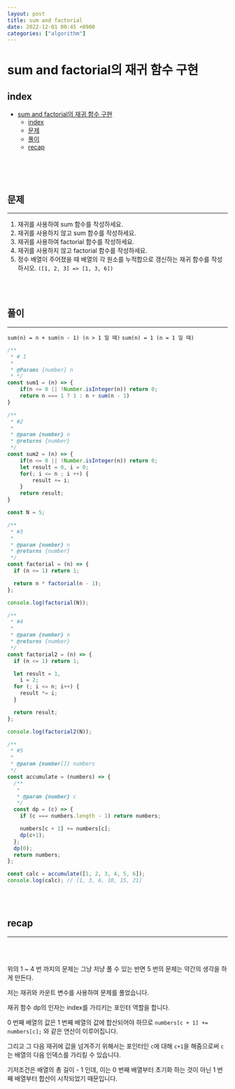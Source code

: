 ```yaml
---
layout: post
title: sum and factorial
date: 2022-12-01 00:45 +0900
categories: ["algorithm"]
---
```

# sum and factorial의 재귀 함수 구현

## index 
- [sum and factorial의 재귀 함수 구현](#sum-and-factorial의-재귀-함수-구현)
  - [index](#index)
  - [문제](#문제)
  - [풀이](#풀이)
  - [recap](#recap)

<br>
<br>
<br>

 
## 문제 
--- 

1. 재귀를 사용하여 sum 함수를 작성하세요.
2. 재귀를 사용하지 않고 sum 함수를 작성하세요.
3. 재귀를 사용하여 factorial 함수를 작성하세요.
4. 재귀를 사용하지 않고 factorial 함수를 작성하세요.
5. 정수 배열이 주어졌을 때 배열의 각 원소를 누적합으로 갱신하는 재귀 함수를 작성하시오. `([1, 2, 3] => [1, 3, 6])`
<br>
<br>

## 풀이 
--- 
`sum(n) = n + sum(n - 1) (n > 1 일 때)`
`sum(n) = 1 (n = 1 일 때)`


```js
/**
 * # 1 
 * 
 * @Params {number} n
 * */
const sum1 = (n) => {
    if(n <= 0 || !Number.isInteger(n)) return 0;
    return n === 1 ? 1 : n + sum(n - 1)
}

/**
 * #2
 *
 * @param {number} n
 * @returns {number}
 */
const sum2 = (n) => {
    if(n <= 0 || !Number.isInteger(n)) return 0;
    let result = 0, i = 0;
    for(; i <= n ; i ++) {
        result += i;
    }
    return result;
}
```

```js
const N = 5;

/**
 * #3
 *
 * @param {number} n
 * @returns {number}
 */
const factorial = (n) => {
  if (n <= 1) return 1;

  return n * factorial(n - 1);
};

console.log(factorial(N));

/**
 * #4
 *
 * @param {number} n
 * @returns {number}
 */
const factorial2 = (n) => {
  if (n <= 1) return 1;

  let result = 1,
    i = 2;
  for (; i <= n; i++) {
    result *= i;
  }

  return result;
};

console.log(factorial2(N));

```


```js
/**
 * #5
 * 
 * @param {number[]} numbers
 */
const accumulate = (numbers) => {
  /**
   *
   * @param {number} c
   */
  const dp = (c) => {
    if (c === numbers.length - 1) return numbers;

    numbers[c + 1] += numbers[c];
    dp(c+1);
  };
  dp(0);
  return numbers;
};

const calc = accumulate([1, 2, 3, 4, 5, 6]);
console.log(calc); // [1, 3, 6, 10, 15, 21]

```
<br>
<br>

## recap 
--- 
<br>
<br>

위의 1 ~ 4 번 까지의 문제는 그냥 저냥 풀 수 있는 반면
5 번의 문제는 약간의 생각을 하게 만든다.

저는 재귀와 카운트 변수를 사용하여 문제를 풀었습니다.

재귀 함수 dp의 인자는 index를 가리키는 포인터 역할을 합니다.

0 번째 배열의 값은 1 번째 배열의 값에 합산되어야 하므로 
`numbers[c + 1] += numbers[c];` 와 같은 연산이 이루어집니다.

그리고 그 다음 재귀에 값을 넘겨주기 위해서는 포인터인 `c`에 대해 `c+1`을 해줌으로써 `c`는 배열의 다음 인덱스를 가리킬 수 있습니다.

기저조건은 배열의 총 길이 - 1 인데, 이는 0 번째 배열부터 초기화 하는 것이 아닌
1 번째 배열부터 합산이 시작되었기 때문입니다.